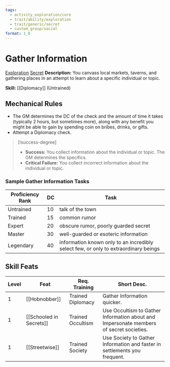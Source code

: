 ```yaml
---
tags:
  - activity_exploration/core
  - trait/ability/exploration
  - trait/generic/secret
  - custom_group/social
format: 1_0
---
```

# Gather Information

[Exploration](Exploration.md "Action & Ability Trait") [Secret](Secret.md "General Trait")
**Description:** You canvass local markets, taverns, and gathering places in an attempt to learn about a specific individual or topic.

**Skill:** [[Diplomacy]] (Untrained)

## Mechanical Rules

 - The GM determines the DC of the check and the amount of time it takes (typically 2 hours, but sometimes more), along with any benefit you might be able to gain by spending coin on bribes, drinks, or gifts.
 - Attempt a Diplomacy check.
 
> [!success-degree] 
 >- **Success:** You collect information about the individual or topic. The GM determines the specifics.  
 >- **Critical Failure:** You collect incorrect information about the individual or topic.

### Sample Gather Information Tasks

| **Proficiency Rank** | **DC** | Task                                                                                |
| -------------------- | ------ | ----------------------------------------------------------------------------------- |
| Untrained            | 10     | talk of the town                                                                    |
| Trained              | 15     | common rumor                                                                        |
| Expert               | 20     | obscure rumor, poorly guarded secret                                                |
| Master               | 30     | well-guarded or esoteric information                                                |
| Legendary            | 40     | information known only to an incredibly select few, or only to extraordinary beings |

## Skill Feats

| Level | Feat                    | Req. Training     | Short Desc.                                                                            |
| ----- | ----------------------- | ----------------- | -------------------------------------------------------------------------------------- |
| 1     | [[Hobnobber]]           | Trained Diplomacy | Gather Information quicker.                                                            |
| 1     | [[Schooled in Secrets]] | Trained Occultism | Use Occultism to Gather Information about and Impersonate members of secret societies. |
| 1     | [[Streetwise]]          | Trained Society   | Use Society to Gather Information and faster in settlements you frequent.              |

